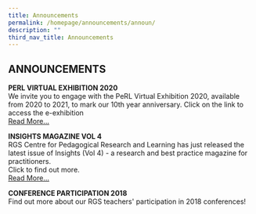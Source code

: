 ```yaml
---
title: Announcements
permalink: /homepage/announcements/announ/
description: ""
third_nav_title: Announcements
---
```

## ANNOUNCEMENTS

**PERL VIRTUAL EXHIBITION 2020**<br>
We invite you to engage with the PeRL Virtual Exhibition 2020, available from 2020 to 2021, to mark our 10th year anniversary. Click on the link to access the e-exhibition<br>
[Read More...](/virtual-exhib-2020/)

**INSIGHTS MAGAZINE VOL 4**<br>
RGS Centre for Pedagogical Research and Learning has just released the latest issue of Insights (Vol 4) - a research and best practice magazine for practitioners.<br>Click to find out more.<br>
[Read More...](/rgs-perl/insight/)

**CONFERENCE PARTICIPATION 2018**<br>
Find out more about our RGS teachers' participation in 2018 conferences!<br>

